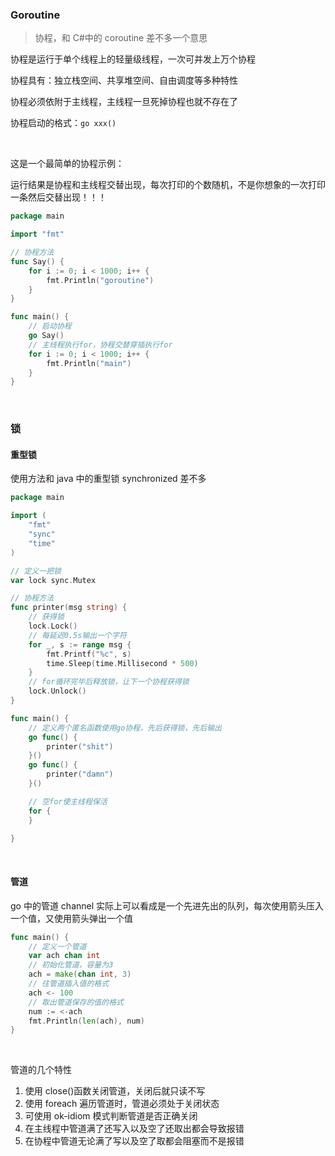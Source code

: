 ### Goroutine

> 协程，和 C#中的 coroutine 差不多一个意思

协程是运行于单个线程上的轻量级线程，一次可并发上万个协程

协程具有：独立栈空间、共享堆空间、自由调度等多种特性

协程必须依附于主线程，主线程一旦死掉协程也就不存在了

协程启动的格式：`go xxx()`

<br>

这是一个最简单的协程示例：

运行结果是协程和主线程交替出现，每次打印的个数随机，不是你想象的一次打印一条然后交替出现！！！

```go
package main

import "fmt"

// 协程方法
func Say() {
	for i := 0; i < 1000; i++ {
		fmt.Println("goroutine")
	}
}

func main() {
    // 启动协程
	go Say()
    // 主线程执行for，协程交替穿插执行for
	for i := 0; i < 1000; i++ {
		fmt.Println("main")
	}
}
```

<br>

### 锁

#### 重型锁

使用方法和 java 中的重型锁 synchronized 差不多

```go
package main

import (
	"fmt"
	"sync"
	"time"
)

// 定义一把锁
var lock sync.Mutex

// 协程方法
func printer(msg string) {
    // 获得锁
	lock.Lock()
    // 每延迟0.5s输出一个字符
	for _, s := range msg {
		fmt.Printf("%c", s)
		time.Sleep(time.Millisecond * 500)
	}
    // for循环完毕后释放锁，让下一个协程获得锁
	lock.Unlock()
}

func main() {
    // 定义两个匿名函数使用go协程，先后获得锁，先后输出
	go func() {
		printer("shit")
	}()
	go func() {
		printer("damn")
	}()

    // 空for使主线程保活
	for {
	}

}
```

<br>

#### 管道

go 中的管道 channel 实际上可以看成是一个先进先出的队列，每次使用箭头压入一个值，又使用箭头弹出一个值

```go
func main() {
	// 定义一个管道
	var ach chan int
	// 初始化管道，容量为3
	ach = make(chan int, 3)
	// 往管道插入值的格式
	ach <- 100
	// 取出管道保存的值的格式
	num := <-ach
	fmt.Println(len(ach), num)
}
```

<br>

管道的几个特性

1. 使用 close()函数关闭管道，关闭后就只读不写
2. 使用 foreach 遍历管道时，管道必须处于关闭状态
3. 可使用 ok-idiom 模式判断管道是否正确关闭
4. 在主线程中管道满了还写入以及空了还取出都会导致报错
5. 在协程中管道无论满了写以及空了取都会阻塞而不是报错

<br>
